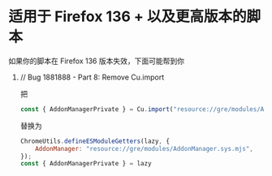 # 适用于 Firefox 136 + 以及更高版本的脚本

如果你的脚本在 Firefox 136 版本失效，下面可能帮到你

1. // Bug 1881888 - Part 8: Remove Cu.import

   把

   ````javascript
   const { AddonManagerPrivate } = Cu.import("resource://gre/modules/AddonManager.jsm")
   ````

   替换为

   ```javascript
   ChromeUtils.defineESModuleGetters(lazy, {
       AddonManager: "resource://gre/modules/AddonManager.sys.mjs",
   });
   const { AddonManagerPrivate } = lazy
   ```
